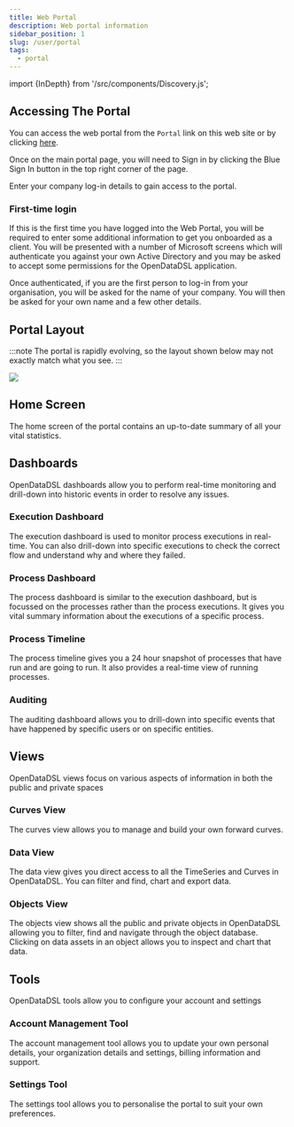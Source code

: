 ```yaml
---
title: Web Portal
description: Web portal information
sidebar_position: 1
slug: /user/portal
tags:
  - portal
---
```

import {InDepth} from '/src/components/Discovery.js';

## Accessing The Portal
You can access the web portal from the `Portal` link on this web site or by clicking [here](https://portal.opendatadsl.com/).

Once on the main portal page, you will need to Sign in by clicking the Blue Sign In button in the top right corner of the page.

Enter your company log-in details to gain access to the portal.

### First-time login 
If this is the first time you have logged into the Web Portal, you will be required to enter some additional information to get you onboarded as a client.
You will be presented with a number of Microsoft screens which will authenticate you against your own Active Directory and you may be asked to accept some permissions for the OpenDataDSL application.

Once authenticated, if you are the first person to log-in from your organisation, you will be asked for the name of your company.
You will then be asked for your own name and a few other details. 

## Portal Layout
:::note
The portal is rapidly evolving, so the layout shown below may not exactly match what you see. 
:::

![](/img/portal/main_screen.png)

## Home Screen
The home screen of the portal contains an up-to-date summary of all your vital statistics. 

<InDepth href="/docs/user/portal/home" />

## Dashboards
OpenDataDSL dashboards allow you to perform real-time monitoring and drill-down into historic events in order to resolve any issues.

### Execution Dashboard
The execution dashboard is used to monitor process executions in real-time.
You can also drill-down into specific executions to check the correct flow and understand why and where they failed.

<InDepth href="/docs/user/portal/executions" />

### Process Dashboard
The process dashboard is similar to the execution dashboard, but is focussed on the processes rather than the process executions.
It gives you vital summary information about the executions of a specific process.

<InDepth href="/docs/user/portal/process" />

### Process Timeline
The process timeline gives you a 24 hour snapshot of processes that have run and are going to run.
It also provides a real-time view of running processes.

<InDepth href="/docs/user/portal/timeline" />

### Auditing
The auditing dashboard allows you to drill-down into specific events that have happened by specific users or on specific entities.

<InDepth href="/docs/user/portal/auditing" />

## Views
OpenDataDSL views focus on various aspects of information in both the public and private spaces

### Curves View
The curves view allows you to manage and build your own forward curves.

### Data View
The data view gives you direct access to all the TimeSeries and Curves in OpenDataDSL.
You can filter and find, chart and export data.

### Objects View
The objects view shows all the public and private objects in OpenDataDSL allowing you to filter, find and navigate through the object database.
Clicking on data assets in an object allows you to inspect and chart that data.

## Tools
OpenDataDSL tools allow you to configure your account and settings

### Account Management Tool
The account management tool allows you to update your own personal details, your organization details and settings, billing information and support.

### Settings Tool
The settings tool allows you to personalise the portal to suit your own preferences.